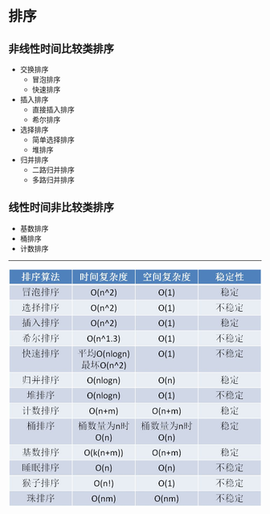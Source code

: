 # 排序

## 非线性时间比较类排序

- 交换排序
    - 冒泡排序
    - 快速排序
- 插入排序
    - 直接插入排序
    - 希尔排序
- 选择排序
    - 简单选择排序
    - 堆排序
- 归并排序
    - 二路归并排序
    - 多路归并排序
 
## 线性时间非比较类排序

- 基数排序
- 桶排序
- 计数排序

----

![sort](640.jfif)